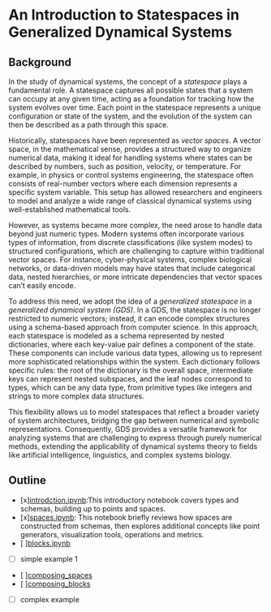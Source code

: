 # An Introduction to Statespaces in Generalized Dynamical Systems

## Background

In the study of dynamical systems, the concept of a *statespace* plays a fundamental role. A statespace captures all possible states that a system can occupy at any given time, acting as a foundation for tracking how the system evolves over time. Each point in the statespace represents a unique configuration or state of the system, and the evolution of the system can then be described as a path through this space.

Historically, statespaces have been represented as *vector spaces*. A vector space, in the mathematical sense, provides a structured way to organize numerical data, making it ideal for handling systems where states can be described by numbers, such as position, velocity, or temperature. For example, in physics or control systems engineering, the statespace often consists of real-number vectors where each dimension represents a specific system variable. This setup has allowed researchers and engineers to model and analyze a wide range of classical dynamical systems using well-established mathematical tools.

However, as systems became more complex, the need arose to handle data beyond just numeric types. Modern systems often incorporate various types of information, from discrete classifications (like system modes) to structured configurations, which are challenging to capture within traditional vector spaces. For instance, cyber-physical systems, complex biological networks, or data-driven models may have states that include categorical data, nested hierarchies, or more intricate dependencies that vector spaces can’t easily encode.

To address this need, we adopt the idea of a *generalized statespace* in a *generalized dynamical system (GDS)*. In a GDS, the statespace is no longer restricted to numeric vectors; instead, it can encode complex structures using a schema-based approach from computer science. In this approach, each statespace is modeled as a schema represented by nested dictionaries, where each key-value pair defines a component of the state. These components can include various data types, allowing us to represent more sophisticated relationships within the system. Each dictionary follows specific rules: the root of the dictionary is the overall space, intermediate keys can represent nested subspaces, and the leaf nodes correspond to types, which can be any data type, from primitive types like integers and strings to more complex data structures.

This flexibility allows us to model statespaces that reflect a broader variety of system architectures, bridging the gap between numerical and symbolic representations. Consequently, GDS provides a versatile framework for analyzing systems that are challenging to express through purely numerical methods, extending the applicability of dynamical systems theory to fields like artificial intelligence, linguistics, and complex systems biology.

## Outline

- [x][introdction.ipynb](introduction.ipynb):This introductory notebook covers types and schemas, building up to points and spaces.
- [x][spaces.ipynb](spaces.ipynb): This notebook briefly reviews how spaces are constructed from schemas, then explores additional concepts like point generators, visualization tools, operations and metrics.
- [ ][blocks.ipynb]()
- [ ] simple example 1
- [ ][composing_spaces]()
- [ ][composing_blocks]()
- [ ] complex example


